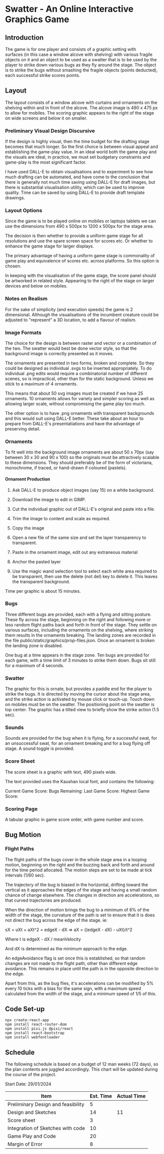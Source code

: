 # Swatter - An Online Interactive Graphics Game

## Introduction

The game is for one player and consists of a graphic setting with  
surfaces (in this case a window alcove with shelving) with various 
fragile objects on it and an object to be used as a swatter 
that is to be used by the player to strike down various bugs
as they fly around the stage. The object is to strike the bugs
without smashing the fragile objects (points deducted), each successful
strike scores points.

## Layout

The layout consists of a window alcove with curtains and ornaments on
the shelving within and in front of the alcove. The alcove image
is 490 x 475 px to allow for mobiles. The scoring graphic appears
to the right of the stage on wide screens and below it on smaller.

### Preliminary Visual Design Discursive

If the design is highly visual, then the time budget for the drafting
stage becomes that much longer. So the first choice is between visual
appeal and establishing the game-play value. In an ideal world both
the game play and the visuals are ideal, in practice, we must set
budgetary constraints and game-play is the most significant factor.

I have used DALL-E to obtain visualisations and to experiment to see
how much drafting can be automated, and have come to the conclusion
that there is generally not much time saving using DALL-E for draft
images, but there is substantial visualisation utility, which can be
used to improve quality. Time can be saved by using DALL-E to provide
draft template drawings.

### Layout Options

Since the game is to be played online on mobiles or laptops tablets
we can use the dimensions from 490 x 500px to 1200 x 500px for the
stage area.

The decision is then whether to provide a uniform game stage for
all resolutions and use the spare screen space for scores etc. Or
whether to enhance the game stage for larger displays.

The primary advantage of having a uniform game stage is commonality
of game play and equivalence of scores etc. across platforms. So
this option is chosen.

In keeping with the visualisation of the game stage, the score panel
should be artworked in related style. Appearing to the right of the
stage on larger devices and below on mobiles.


### Notes on Realism

For the sake of simplicity (and execution speeds) the game is 2 dimensional.
Although the visualisations of the incumbent creature could be adjusted
to "represent" a 3D location, to add a flavour of realism.

### Image Formats

The choice for the design is between raster and vector or a combination
of the two. The swatter would best be done vector style, so that the
background image is correctly presented as it moves.

The ornaments are presented in two forms, broken and complete. So they
could be designed as individual .svgs to be inserted appropriately.
To do individual .png edits would require a combinatorial number of
different scenes, so is impractical, other than for the static 
background. Unless we stick to a maximum of 4 ornaments.

This means that about 50 svg images must be created if we have
25 ornaments. 10 ornaments allows for variety and simpler scoring
as well as allowing larger scale, without compromising the game
play too much.

The other option is to have .png ornaments with transparent backgrounds
and this would suit using DALL-E better. These take about an hour
to prepare from DALL-E's presentatiations and have the advantage
of preserving detail.


### Ornaments

To fit well into the background image ornaments are about 50 x 70px
(say between 30 x 30 and 90 x 100) so the originals must be attractively
scalable to these dimensions. They should preferably be of the form
of victoriana, monochrome, if traced, or hand-drawn if coloured (pastels).

#### Ornament Production

1) Ask DALL-E to produce object images (say 15) on a white background.

2) Download the image to edit in GIMP.

3) Cut the individual graphic out of DALL-E's original and paste into
a file.

4) Trim the image to content and scale as required.

5) Copy the image

6) Open a new file of the same size and set the layer transparency to
transparent.

7) Paste in the ornament image, edit out any extraneous material

8) Anchor the pasted layer

9) Use the magic wand selection tool to select each white area required
to be transparent, then use the delete (not del) key to delete it. This
leaves the transparent background.

Time per graphic is about 15 minutes.

### Bugs

Three different bugs are provided, each with a flying and sitting posture.
These fly across the stage, beginning on the right and following more or less
random flight paths back and forth in front of the stage. They settle on
various surfaces, including the ornaments on the shelving, where striking
them results in the ornaments breaking. The landing zones are recorded in
the file public/static/graphics/prop-files.json. Once an ornament is broken
the landing zone is disabled.

One bug at a time appears in the stage zone. Ten bugs are provided for each
game, with a time limit of 3 minutes to strike them down. Bugs sit still
for a maximum of 4 seconds.

### Swatter

The graphic for this is ornate, but provides a paddle end for the player
to strike the bugs. It is directed by moving the cursor about the stage
area, and the strike action is activated by mouse click or touch-up.
Touch down on mobiles must be on the swatter. The positioning point on
the swatter is top center. The graphic has a tilted view to briefly show
the strike action (1.5 sec).

### Sounds
Sounds are provided for the bug when it is flying, for a successful swat,
for an unsuccessful swat, for an ornament breaking and for a bug flying off 
stage. A sound toggle is provided.

### Score Sheet

The score sheet is a graphic with text, 490 pixels wide.

The text provided uses the Kaushan local font, and contains the
following:

Current Game Score:
Bugs Remaining: 
Last Game Score:
Highest Game Score:

### Scoring Page

A tabular graphic in game score order, with game number and score.

## Bug Motion

### Flight Paths

The flight paths of the bugs cover in the whole stage area in a looping 
motion, beginning on the right and the buzzing back and forth and around
for the time period allocated. The motion steps are set to be made at
tick intervals (1/60 sec).

The trajectory of the bug is biased in the horizontal, drifting toward
the vertical as it approaches the edges of the stage and having a small
random chance of change elsewhere. The changes in direction are
accelerations, so that curved trajectories are produced.

When the direction of motion brings the bug to a minimum of 8% of the
width of the stage, the curvature of the path is set to ensure that
it is does not direct the bug across the edge of the stage. ie:

sX = uXt + aXt^2 = edgeX - dX 
=> aX = ((edgeX - dX) - uXt)/t^2

Where t is edgeX - dX / meanVelocity

And dX is determined as the minimum approach to the edge.

An edgeAvoidance flag is set once this is established, so that random changes
are not made to the flight path, other than different edge avoidance. This
remains in place until the path is in the opposite direction to the edge.

Apart from this, as the bug flies, it's accelerations can be modified by
5% every 10 ticks with a bias for the same sign, with a maximum speed 
calculated from the width of the stage, and a minimum speed of 1/5 of this.


## Code Set-up
    npx create-react-app
    npm install react-router-dom
    npm install pixi.js @pixi/react
    npm install react-bootstrap
    npm install webfontloader
    
## Schedule

The following schedule is based on a budget of 12 man weeks (72 days),
so the plan contents are juggled accordingly. This chart will be updated
during the course of the project.

Start Date: 29/01/2024

| Item                                   | Est. Time       | Actual Time
| -------------------------------------- | --------------- | ------------ |
| Preliminary Design and feasibility     | 5               |              |
| Design and Sketches                    | 14              | 11           |
| Score sheet                            | 3               |              |
| Integration of Sketches with code      | 10              |              |
| Game Play and Code                     | 20              |              |
| Margin of Error                        | 8